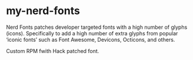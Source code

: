# my-nerd-fonts

Nerd Fonts patches developer targeted fonts with a high number of glyphs (icons). 
Specifically to add a high number of extra glyphs from popular ‘iconic fonts’ such as Font Awesome, Devicons, Octicons, and others.

Custom RPM fwith Hack patched font.
